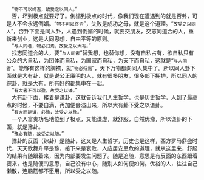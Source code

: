 &emsp;“``物不可以终否，故受之以同人。``”<br>&emsp;否，坏到极点就要好了。倒楣到极点的时代，像我们现在遭遇到的就是否卦，可是人不会永远倒媚。“``物不可以终否``”，失败是成功之母，就是这个道理。“``故受之以同人``”，否卦下面是同人卦，人遇到倒媚的时候，就要交朋友，交志同道合的人，重新来创业，这是大同思想，自由平等的原则。<br>&emsp;“``与人同者，物必归焉，故受之以大有。``”<br>&emsp;找志同道合的人，要“``与人同者``”替我想，也替你想，没有自私占有，欲自私只有公众的大自私，为团体而自私，为国家而自私，为天下而自私，这就是“``与人同者``”。能够有这样的胸襟，就“``物必归焉``”，天下万物都向同人集中了。所以同人卦下面就是大有卦，就是说公正廉明的人，就有很多朋友，很多部下拥护，所以同人的综卦，就是大有，所有好的都集中在一起。<br>&emsp;“``有大者不可以盈，故受之以谦。``”<br>&emsp;大有卦下面，接着是谦卦，这就告诉我们人生哲学，也是历史哲学，人到了最高点的时候，不要自满，再加便会溢出来，所以大有卦下受之以谦卦。<br>&emsp;“``有大而能谦，必豫，故受之以豫。``”<br>&emsp;一个人富贵功名地位到了极点，又能谦虚，就舒服，自然优豫，所以谦卦的下面，就是豫卦。<br>&emsp;“``豫必有随，故受之以随。``”<br>&emsp;豫卦的反面（综卦）是随卦，这又是人生哲学，历史也是这样，西方罗马鼎盛时代，天天歌舞升平是豫，接下来是衰败，人应居安思危的道理，就从这里来，舒服的结果有随跟着来，因为内部要发生问题了。随是追随，意思是有反面的东西跟着要来，也是随便的意思，自己没有中心，随别人如何便如何。优裕的人，往往自己懒散，连脑筋都不愿用，所以受之以随。<br>